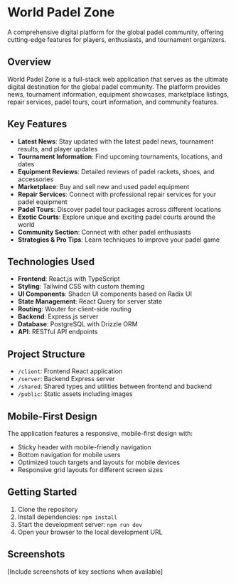 # World Padel Zone

A comprehensive digital platform for the global padel community, offering cutting-edge features for players, enthusiasts, and tournament organizers.

## Overview

World Padel Zone is a full-stack web application that serves as the ultimate digital destination for the global padel community. The platform provides news, tournament information, equipment showcases, marketplace listings, repair services, padel tours, court information, and community features.

## Key Features

- **Latest News**: Stay updated with the latest padel news, tournament results, and player updates
- **Tournament Information**: Find upcoming tournaments, locations, and dates
- **Equipment Reviews**: Detailed reviews of padel rackets, shoes, and accessories
- **Marketplace**: Buy and sell new and used padel equipment 
- **Repair Services**: Connect with professional repair services for your padel equipment
- **Padel Tours**: Discover padel tour packages across different locations
- **Exotic Courts**: Explore unique and exciting padel courts around the world
- **Community Section**: Connect with other padel enthusiasts
- **Strategies & Pro Tips**: Learn techniques to improve your padel game

## Technologies Used

- **Frontend**: React.js with TypeScript
- **Styling**: Tailwind CSS with custom theming
- **UI Components**: Shadcn UI components based on Radix UI
- **State Management**: React Query for server state
- **Routing**: Wouter for client-side routing
- **Backend**: Express.js server
- **Database**: PostgreSQL with Drizzle ORM
- **API**: RESTful API endpoints

## Project Structure

- `/client`: Frontend React application
- `/server`: Backend Express server
- `/shared`: Shared types and utilities between frontend and backend
- `/public`: Static assets including images

## Mobile-First Design

The application features a responsive, mobile-first design with:
- Sticky header with mobile-friendly navigation
- Bottom navigation for mobile users
- Optimized touch targets and layouts for mobile devices
- Responsive grid layouts for different screen sizes

## Getting Started

1. Clone the repository
2. Install dependencies: `npm install`
3. Start the development server: `npm run dev`
4. Open your browser to the local development URL

## Screenshots

[Include screenshots of key sections when available]